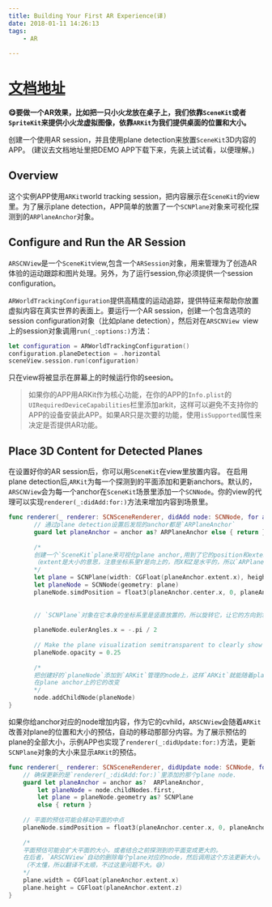 ```yaml
---
title: Building Your First AR Experience(译)
date: 2018-01-11 14:26:13
tags: 
	- AR
	
---
```


# [文档地址](https://developer.apple.com/documentation/arkit/building_your_first_ar_experience)

**😋要做一个AR效果，比如把一只小火龙放在桌子上，我们依靠`SceneKit`或者`SpriteKit`来提供小火龙虚拟图像，依靠`ARKit`为我们提供桌面的位置和大小。**

创建一个使用AR session，并且使用plane detection来放置`SceneKit`3D内容的APP。
(建议去文档地址里把DEMO APP下载下来，先装上试试看，以便理解。)

## Overview

这个实例APP使用`ARKit`world tracking session，把内容展示在`SceneKit`的view里。为了展示plane detection，APP简单的放置了一个`SCNPlane`对象来可视化探测到的`ARPlaneAnchor`对象。

## Configure and Run the AR Session

`ARSCNView`是一个`SceneKit`view,包含一个`ARSession`对象，用来管理为了创造AR体验的运动跟踪和图片处理。另外，为了运行session,你必须提供一个session configuration。

`ARWorldTrackingConfiguration`提供高精度的运动追踪，提供特征来帮助你放置虚拟内容在真实世界的表面上。要运行一个AR session，创建一个包含选项的session configuration对象（比如plane detection），然后对在`ARSCNView `view上的session对象调用`run(_:options:)`方法：

```swift
let configuration = ARWorldTrackingConfiguration()
configuration.planeDetection = .horizontal
sceneView.session.run(configuration)
```

只在view将被显示在屏幕上的时候运行你的seesion。
> 如果你的APP用ARKit作为核心功能，在你的APP的`Info.plist`的`UIRequiredDeviceCapabilities`栏里添加arkit，这样可以避免不支持你的APP的设备安装此APP。如果AR只是次要的功能，使用`isSupported`属性来决定是否提供AR功能。

## Place 3D Content for Detected Planes

在设置好你的AR session后，你可以用`SceneKit`在view里放置内容。
在启用plane detection后,`ARKit`为每一个探测到的平面添加和更新anchors。默认的，`ARSCNView`会为每一个anchor在`SceneKit`场景里添加一个`SCNNode`。你的view的代理可以实现`renderer(_:didAdd:for:)`方法来增加内容到场景里。

```swift
func renderer(_ renderer: SCNSceneRenderer, didAdd node: SCNNode, for anchor: ARAnchor) {
       // 通过plane detection设置后发现的anchor都是`ARPlaneAnchor`
       guard let planeAnchor = anchor as? ARPlaneAnchor else { return }
       
       /*
       创建一个`SceneKit`plane来可视化plane anchor,用到了它的position和extent
       （extent是大小的意思，注意坐标系里Y是向上的，而X和Z是水平的，所以`ARPlaneAnchor`只赋值了X和Z）
       */
       let plane = SCNPlane(width: CGFloat(planeAnchor.extent.x), height: CGFloat(planeAnchor.extent.z))
       let planeNode = SCNNode(geometry: plane)
       planeNode.simdPosition = float3(planeAnchor.center.x, 0, planeAnchor.center.z)
       
       
       // `SCNPlane`对象在它本身的坐标系里是竖直放置的，所以旋转它，让它的方向到水平上来
       
       planeNode.eulerAngles.x = -.pi / 2
       
       // Make the plane visualization semitransparent to clearly show real-world placement.
       planeNode.opacity = 0.25
       
       /*
       把创建好的`planeNode`添加到`ARKit`管理的node上，这样`ARKit`就能随着plane的预估持续跟踪
       在plane anchor上的它的改变
       */
       node.addChildNode(planeNode)
}
```

如果你给anchor对应的node增加内容，作为它的cvhild，`ARSCNView`会随着`ARKit`改善对plane的位置和大小的预估，自动的移动那部分内容。为了展示预估的plane的全部大小，示例APP也实现了`renderer(_:didUpdate:for:)`方法，更新`SCNPlane`对象的大小来显示`ARKit`的预估。

```swift
func renderer(_ renderer: SCNSceneRenderer, didUpdate node: SCNNode, for anchor: ARAnchor) {
    // 确保更新的是`renderer(_:didAdd:for:)`里添加的那个plane node.
    guard let planeAnchor = anchor as?  ARPlaneAnchor,
        let planeNode = node.childNodes.first,
        let plane = planeNode.geometry as? SCNPlane
        else { return }
    
    // 平面的预估可能会移动平面的中点
    planeNode.simdPosition = float3(planeAnchor.center.x, 0, planeAnchor.center.z)
    
    /*
    平面预估可能会扩大平面的大小，或者结合之前探测到的平面变成更大的。
    在后者，`ARSCNView`自动的删除每个plane对应的node，然后调用这个方法更新大小。
    （不太懂，所以翻译不太顺，不过这里问题不大。😅）
    */
    plane.width = CGFloat(planeAnchor.extent.x)
    plane.height = CGFloat(planeAnchor.extent.z)
}
```